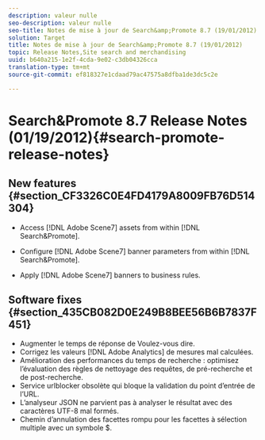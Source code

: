 ```yaml
---
description: valeur nulle
seo-description: valeur nulle
seo-title: Notes de mise à jour de Search&amp;Promote 8.7 (19/01/2012)
solution: Target
title: Notes de mise à jour de Search&amp;Promote 8.7 (19/01/2012)
topic: Release Notes,Site search and merchandising
uuid: b640a215-1e2f-4cda-9e02-c3db04326cca
translation-type: tm+mt
source-git-commit: ef818327e1cdaad79ac47575a8dfba1de3dc5c2e

---
```



# Search&amp;Promote 8.7 Release Notes (01/19/2012){#search-promote-release-notes}

## New features {#section_CF3326C0E4FD4179A8009FB76D514304}

* Access [!DNL Adobe Scene7] assets from within [!DNL Search&Promote].
* Configure [!DNL Adobe Scene7] banner parameters from within [!DNL Search&Promote].

* Apply [!DNL Adobe Scene7] banners to business rules.

## Software fixes {#section_435CB082D0E249B8BEE56B6B7837F451}

* Augmenter le temps de réponse de Voulez-vous dire.
* Corrigez les valeurs [!DNL Adobe Analytics] de mesures mal calculées.
* Amélioration des performances du temps de recherche : optimisez l’évaluation des règles de nettoyage des requêtes, de pré-recherche et de post-recherche.
* Service urlblocker obsolète qui bloque la validation du point d’entrée de l’URL.
* L’analyseur JSON ne parvient pas à analyser le résultat avec des caractères UTF-8 mal formés.
* Chemin d’annulation des facettes rompu pour les facettes à sélection multiple avec un symbole $.


